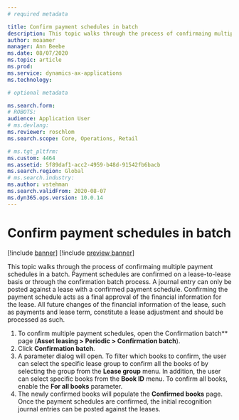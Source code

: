 ```yaml
---
# required metadata

title: Confirm payment schedules in batch
description: This topic walks through the process of confirmaing multiple payment schedules in a batch. 
author: moaamer
manager: Ann Beebe
ms.date: 08/07/2020
ms.topic: article
ms.prod: 
ms.service: dynamics-ax-applications
ms.technology: 

# optional metadata

ms.search.form: 
# ROBOTS: 
audience: Application User
# ms.devlang: 
ms.reviewer: roschlom
ms.search.scope: Core, Operations, Retail

# ms.tgt_pltfrm: 
ms.custom: 4464
ms.assetid: 5f89daf1-acc2-4959-b48d-91542fb6bacb
ms.search.region: Global
# ms.search.industry: 
ms.author: vstehman
ms.search.validFrom: 2020-08-07
ms.dyn365.ops.version: 10.0.14
---
```


# Confirm payment schedules in batch

[!include [banner](../includes/banner.md)]
[!include [preview banner](../includes/preview-banner.md)]

This topic walks through the process of confirmaing multiple payment schedules in a batch. Payment schedules are confirmed on a lease-to-lease basis or through the confirmation batch process. A journal entry can only be posted against a lease with a confirmed payment schedule. Confirming the payment schedule acts as a final approval of the financial information for the lease. All future changes of the financial information of the lease, such as payments and lease term, constitute a lease adjustment and should be processed as such.

1. To confirm multiple payment schedules, open the Confirmation batch** page (**Asset leasing > Periodic > Confirmation batch**).
2. Click **Confirmation batch**.
3. A parameter dialog will open. To filter which books to confirm, the user can select the specific lease group to confirm all the books of by selecting the group from the **Lease group** menu. In addition, the user can select specific books from the **Book ID** menu. To confirm all books, enable the **For all books** parameter. 
4. The newly confirmed books will populate the **Confirmed books** page. Once the payment schedules are confirmed, the initial recognition journal entries can be posted against the leases.
